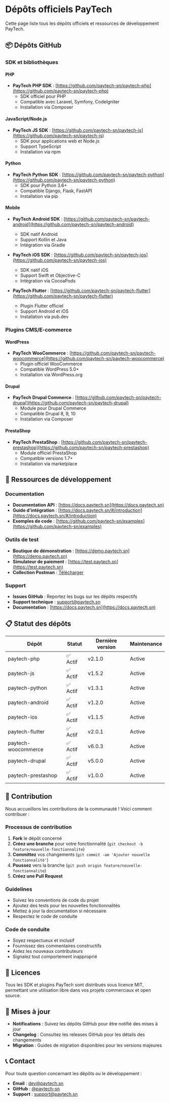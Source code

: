 # Dépôts officiels PayTech

Cette page liste tous les dépôts officiels et ressources de développement PayTech.

## 📦 Dépôts GitHub

### SDK et bibliothèques

#### PHP
- **PayTech PHP SDK** : [https://github.com/paytech-sn/paytech-php](https://github.com/paytech-sn/paytech-php)
  - SDK officiel pour PHP
  - Compatible avec Laravel, Symfony, CodeIgniter
  - Installation via Composer

#### JavaScript/Node.js
- **PayTech JS SDK** : [https://github.com/paytech-sn/paytech-js](https://github.com/paytech-sn/paytech-js)
  - SDK pour applications web et Node.js
  - Support TypeScript
  - Installation via npm

#### Python
- **PayTech Python SDK** : [https://github.com/paytech-sn/paytech-python](https://github.com/paytech-sn/paytech-python)
  - SDK pour Python 3.6+
  - Compatible Django, Flask, FastAPI
  - Installation via pip

#### Mobile
- **PayTech Android SDK** : [https://github.com/paytech-sn/paytech-android](https://github.com/paytech-sn/paytech-android)
  - SDK natif Android
  - Support Kotlin et Java
  - Intégration via Gradle

- **PayTech iOS SDK** : [https://github.com/paytech-sn/paytech-ios](https://github.com/paytech-sn/paytech-ios)
  - SDK natif iOS
  - Support Swift et Objective-C
  - Intégration via CocoaPods

- **PayTech Flutter** : [https://github.com/paytech-sn/paytech-flutter](https://github.com/paytech-sn/paytech-flutter)
  - Plugin Flutter officiel
  - Support Android et iOS
  - Installation via pub.dev

### Plugins CMS/E-commerce

#### WordPress
- **PayTech WooCommerce** : [https://github.com/paytech-sn/paytech-woocommerce](https://github.com/paytech-sn/paytech-woocommerce)
  - Plugin officiel WooCommerce
  - Compatible WordPress 5.0+
  - Installation via WordPress.org

#### Drupal
- **PayTech Drupal Commerce** : [https://github.com/paytech-sn/paytech-drupal](https://github.com/paytech-sn/paytech-drupal)
  - Module pour Drupal Commerce
  - Compatible Drupal 8, 9, 10
  - Installation via Composer

#### PrestaShop
- **PayTech PrestaShop** : [https://github.com/paytech-sn/paytech-prestashop](https://github.com/paytech-sn/paytech-prestashop)
  - Module officiel PrestaShop
  - Compatible versions 1.7+
  - Installation via marketplace

## 🔗 Ressources de développement

### Documentation
- **Documentation API** : [https://docs.paytech.sn](https://docs.paytech.sn)
- **Guide d'intégration** : [https://docs.paytech.sn/#/introduction](https://docs.paytech.sn/#/introduction)
- **Exemples de code** : [https://github.com/paytech-sn/examples](https://github.com/paytech-sn/examples)

### Outils de test
- **Boutique de démonstration** : [https://demo.paytech.sn](https://demo.paytech.sn)
- **Simulateur de paiement** : [https://test.paytech.sn](https://test.paytech.sn)
- **Collection Postman** : [Télécharger](/downloads/paytech-postman-collection.json)

### Support
- **Issues GitHub** : Reportez les bugs sur les dépôts respectifs
- **Support technique** : [support@paytech.sn](mailto:support@paytech.sn)
- **Documentation** : [https://docs.paytech.sn](https://docs.paytech.sn)

## 📋 Statut des dépôts

| Dépôt | Statut | Dernière version | Maintenance |
|-------|--------|------------------|-------------|
| paytech-php | ✅ Actif | v2.1.0 | Active |
| paytech-js | ✅ Actif | v1.5.2 | Active |
| paytech-python | ✅ Actif | v1.3.1 | Active |
| paytech-android | ✅ Actif | v1.2.0 | Active |
| paytech-ios | ✅ Actif | v1.1.5 | Active |
| paytech-flutter | ✅ Actif | v2.0.1 | Active |
| paytech-woocommerce | ✅ Actif | v6.0.3 | Active |
| paytech-drupal | ✅ Actif | v5.0.0 | Active |
| paytech-prestashop | ✅ Actif | v1.0.0 | Active |

## 🤝 Contribution

Nous accueillons les contributions de la communauté ! Voici comment contribuer :

### Processus de contribution

1. **Fork** le dépôt concerné
2. **Créez une branche** pour votre fonctionnalité (`git checkout -b feature/nouvelle-fonctionnalite`)
3. **Committez** vos changements (`git commit -am 'Ajouter nouvelle fonctionnalité'`)
4. **Poussez** vers la branche (`git push origin feature/nouvelle-fonctionnalite`)
5. **Créez une Pull Request**

### Guidelines

- Suivez les conventions de code du projet
- Ajoutez des tests pour les nouvelles fonctionnalités
- Mettez à jour la documentation si nécessaire
- Respectez le code de conduite

### Code de conduite

- Soyez respectueux et inclusif
- Fournissez des commentaires constructifs
- Aidez les nouveaux contributeurs
- Signalez tout comportement inapproprié

## 📄 Licences

Tous les SDK et plugins PayTech sont distribués sous licence MIT, permettant une utilisation libre dans vos projets commerciaux et open source.

## 🔄 Mises à jour

- **Notifications** : Suivez les dépôts GitHub pour être notifié des mises à jour
- **Changelog** : Consultez les releases GitHub pour les détails des changements
- **Migration** : Guides de migration disponibles pour les versions majeures

## 📞 Contact

Pour toute question concernant les dépôts ou le développement :

- **Email** : [dev@paytech.sn](mailto:dev@paytech.sn)
- **GitHub** : [@paytech-sn](https://github.com/paytech-sn)
- **Support** : [support@paytech.sn](mailto:support@paytech.sn)

